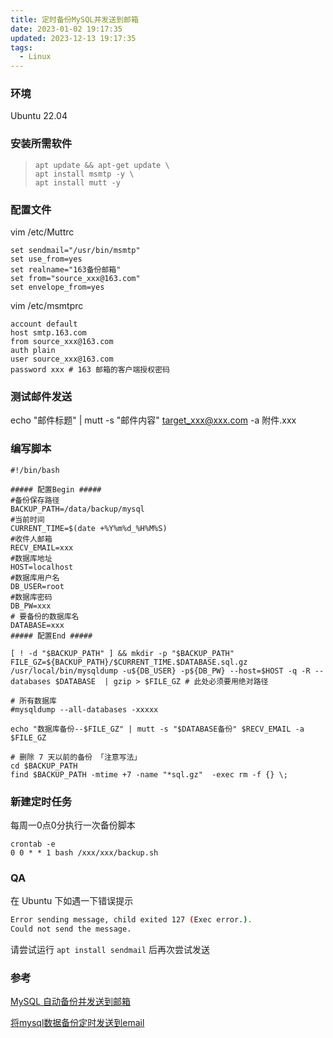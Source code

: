 ```yaml
---
title: 定时备份MySQL并发送到邮箱
date: 2023-01-02 19:17:35
updated: 2023-12-13 19:17:35
tags:
  - Linux
---
```

### 环境

Ubuntu 22.04

### 安装所需软件

> ```
> apt update && apt-get update \
> apt install msmtp -y \ 
> apt install mutt -y
> ```

### 配置文件

vim /etc/Muttrc

```
set sendmail="/usr/bin/msmtp"
set use_from=yes
set realname="163备份邮箱"
set from="source_xxx@163.com"
set envelope_from=yes
```

vim /etc/msmtprc

```
account default
host smtp.163.com
from source_xxx@163.com
auth plain
user source_xxx@163.com
password xxx # 163 邮箱的客户端授权密码
```

### 测试邮件发送

echo "邮件标题" | mutt -s "邮件内容" target_xxx@xxx.com -a 附件.xxx

### 编写脚本

```
#!/bin/bash

##### 配置Begin #####
#备份保存路径
BACKUP_PATH=/data/backup/mysql
#当前时间
CURRENT_TIME=$(date +%Y%m%d_%H%M%S)
#收件人邮箱
RECV_EMAIL=xxx
#数据库地址
HOST=localhost
#数据库用户名
DB_USER=root
#数据库密码
DB_PW=xxx
# 要备份的数据库名
DATABASE=xxx
##### 配置End #####

[ ! -d "$BACKUP_PATH" ] && mkdir -p "$BACKUP_PATH"
FILE_GZ=${BACKUP_PATH}/$CURRENT_TIME.$DATABASE.sql.gz
/usr/local/bin/mysqldump -u${DB_USER} -p${DB_PW} --host=$HOST -q -R --databases $DATABASE  | gzip > $FILE_GZ # 此处必须要用绝对路径

# 所有数据库
#mysqldump --all-databases -xxxxx

echo "数据库备份--$FILE_GZ" | mutt -s "$DATABASE备份" $RECV_EMAIL -a $FILE_GZ

# 删除 7 天以前的备份 「注意写法」
cd $BACKUP_PATH
find $BACKUP_PATH -mtime +7 -name "*sql.gz"  -exec rm -f {} \;
```

### 新建定时任务

每周一0点0分执行一次备份脚本

```
crontab -e
0 0 * * 1 bash /xxx/xxx/backup.sh
```

### QA
在 Ubuntu 下如遇一下错误提示
```bash
Error sending message, child exited 127 (Exec error.).
Could not send the message.
```
请尝试运行 `apt install sendmail` 后再次尝试发送

### 参考

[MySQL 自动备份并发送到邮箱](https://learnku.com/articles/13342/mysql-auto-backup-and-send-to-mailbox)

[将mysql数据备份定时发送到email](https://l1905.github.io/%E8%BF%90%E7%BB%B4/2020/06/05/mysql_backup_by_email/)